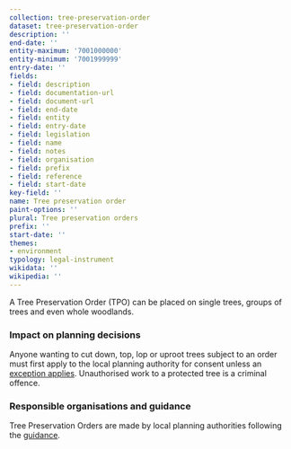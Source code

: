 ```yaml
---
collection: tree-preservation-order
dataset: tree-preservation-order
description: ''
end-date: ''
entity-maximum: '7001000000'
entity-minimum: '7001999999'
entry-date: ''
fields:
- field: description
- field: documentation-url
- field: document-url
- field: end-date
- field: entity
- field: entry-date
- field: legislation
- field: name
- field: notes
- field: organisation
- field: prefix
- field: reference
- field: start-date
key-field: ''
name: Tree preservation order
paint-options: ''
plural: Tree preservation orders
prefix: ''
start-date: ''
themes:
- environment
typology: legal-instrument
wikidata: ''
wikipedia: ''
---
```


A Tree Preservation Order (TPO) can be placed on single trees, groups of trees and even whole woodlands.

### Impact on planning decisions

Anyone wanting to cut down, top, lop or uproot trees subject to an order must first apply to the local planning authority for consent unless an [exception applies](https://www.gov.uk/guidance/tree-preservation-orders-and-trees-in-conservation-areas#limitations). Unauthorised work to a protected tree is a criminal offence.

### Responsible organisations and guidance

Tree Preservation Orders are made by local planning authorities following the [guidance](https://www.gov.uk/guidance/tree-preservation-orders-and-trees-in-conservation-areas).
